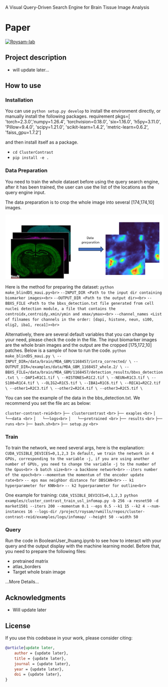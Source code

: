 A Visual Query-Driven Search Engine for Brain Tissue Image Analysis

# Paper

[![Roysam-lab](https://avatars.githubusercontent.com/u/14843238?v=4)](https://https://github.com/RoysamLab)

## Project description

- will update later...

## How to use

### Installation

You can use `python setup.py develop` to install the environment directly, or manually install the following packages.
requirement pkgs=[
    'torch=2.3.0','numpy=1.26.4',  'torchvision=0.18.0',
    'six=1.16.0', 'h5py=3.11.0', 'Pillow=9.4.0', 'scipy=1.21.0',
    'scikit-learn=1.4.2', 'metric-learn=0.6.2', 'faiss_gpu=1.7.2']

and then install itself as a package.

* `cd ClusterContrast`
* `pip install -e .`

### Data Preparation

You need to train the whole dataset before using the query search engine, after it has been trained, the user can use the list of the locations as the query engine input.

The data preparation is to crop the whole image into several [174,174,10] images.

![image info](examples/showcase/preparation.png)

Here is the method for preparing the dataset:
`python make_blindDS_maui.py<br>`
`--INPUT_DIR <Path to the input dir containing biomarker images><br>`
`--OUTPUT_DIR <Path to the output dir><br>`
`--BBXS_FILE <Path to the bbxs_detection.txt file generated from cell nuclei detection module, a file that contains the centroidx,centroidy,xmin/ymin and xmax/ymax><br>`
`--channel_names <List of filnames for channels in the order: [dapi, histone, neun, s100, olig2, iba1, reca1]><br>`

Alternatively, there are several default variables that you can change by your need, please check the code in the file.
The input biomarker images are the whole brain images and the output are the cropped [175,172,10] patches.
Below is a sample of how to run the code.
`python make_blindDS_maui.py \ --INPUT_DIR=/data/brain/MDA_GBM/1168457/intra_corrected/ \ --OUTPUT_DIR=/examples/data/MDA_GBM_1168457_whole.2/ \ --BBXS_FILE=/data/brain/MDA_GBM/1168457/detection_results/bbxs_detection.txt \ --DAPI=R1C1.tif \ --HISTONES=R1C2.tif \ --NEUN=R1C3.tif \ --S100=R1C4.tif \ --OLIG2=R1C5.tif \ --IBA1=R1C6.tif \ --RECA1=R2C2.tif \ --other1=R2C3.tif \ --other2=R2C4.tif \ --other3=R2C5.tif \ `

You can see the example of the data in the bbs_detection.txt.
We recommend you set the file arc as below:

`cluster-contrast-reid<br>`
`├── clustercontrast` `<br>`
`├── exaples` `<br>`
`│   └──data <br>`
`│   └──logs<br>`
`│   └──pretrained <br>`
`├── results` `<br>`
`├── runs` `<br>`
`├── bash.sh<br>`
`├── setup.py` `<br>`

### Train

To train the network, we need several args, here is the explanation:
`CUDA_VISIBLE_DEVICES=0,1,2,3 In default, we train the network in 4 GPUs, corresponding to the variable -j, if you are using another number of GPUs, you need to change the variable -j to the number of the Gpus<br>`
`-b batch size<br>`
`-a backbone network<br>`
`--iters number of the epoch<br>`
`--momentum the momentum of the encoder update rate<br>`
`-- eps max neighbor distance for DBSCAN<br>`
`-- k1 hyperparameter for KNN<br>`
`-- k2 hyperparameter for outline<br>`

One example for training:
`CUDA_VISIBLE_DEVICES=0,1,2,3 python examples/cluster_contrast_train_usl_infomap.py -b 256 -a resnet50 -d market1501 --iters 200 --momentum 0.1 --eps 0.5 --k1 15 --k2 4 --num-instances 16 --logs-dir /project/roysam/rwmills/repos/cluster-contrast-reid/examples/logs/infomap/ --height 50 --width 50`

### Query

Run the code in BooleanUser_lhuang.ipynb to see how to interact with your query and the output display with the machine learning model. Before that, you need to prepare the following files:

* pretrained matrix
* atlas_borders
* Target whole brain image

...More Details...

## Acknowledgments

* Will update later

## License

If you use this codebase in your work, please consider citing:

```bibtex
@article{update later,
    author = {update later},
    title = {update later},
    journal = {update later},
    year = {update later},
    doi = {update later},
}
```
